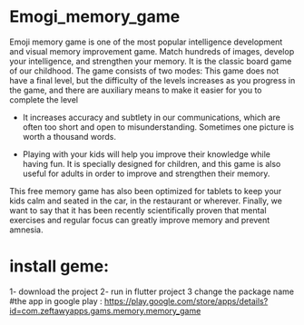 # Emogi_memory_game
 Emoji memory game is one of the most popular intelligence development and visual memory improvement game. Match hundreds of images, develop your intelligence, and strengthen your memory. It is the classic board game of our childhood. The game consists of two modes:
This game does not have a final level, but the difficulty of the levels increases as you progress in the game, and there are auxiliary means to make it easier for you to complete the level

* It increases accuracy and subtlety in our communications, which are often too short and open to misunderstanding. Sometimes one picture is worth a thousand words.

* Playing with your kids will help you improve their knowledge while having fun. It is specially designed for children, and this game is also useful for adults in order to improve and strengthen their memory.

This free memory game has also been optimized for tablets to keep your kids calm and seated in the car, in the restaurant or wherever.
Finally, we want to say that it has been recently scientifically proven that mental exercises and regular focus can greatly improve memory and prevent amnesia.
# install geme:
1- download the project
2- run in flutter project
3 change the package name
#the app in google play : 
https://play.google.com/store/apps/details?id=com.zeftawyapps.gams.memory.memory_game
